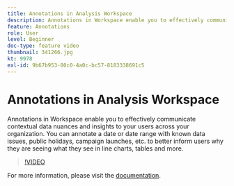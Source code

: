```yaml
---
title: Annotations in Analysis Workspace
description: Annotations in Workspace enable you to effectively communicate contextual data nuances and insights to your users across your organization. You can annotate a date or date range with known data issues, public holidays, campaign launches, etc. to better inform users why they are seeing what they see in line charts, tables and more.
feature: Annotations
role: User
level: Beginner
doc-type: feature video
thumbnail: 341266.jpg
kt: 9978
exl-id: 9b67b953-80c0-4a0c-bc57-8183338691c5
---
```

# Annotations in Analysis Workspace

Annotations in Workspace enable you to effectively communicate contextual data nuances and insights to your users across your organization. You can annotate a date or date range with known data issues, public holidays, campaign launches, etc. to better inform users why they are seeing what they see in line charts, tables and more.

>[!VIDEO](https://video.tv.adobe.com/v/341266/?quality=12&learn=on)

For more information, please visit the [documentation](https://experienceleague.adobe.com/docs/analytics/analyze/analysis-workspace/components/annotations/overview.html?lang=en).
